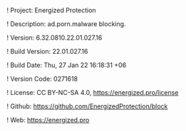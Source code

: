 ! Project: Energized Protection

! Description: ad.porn.malware blocking.

! Version: 6.32.0810.22.01.027.16

! Build Version: 22.01.027.16

! Build Date: Thu, 27 Jan 22 16:18:31 +06

! Version Code: 0271618

! License: CC BY-NC-SA 4.0, https://energized.pro/license

! Github: https://github.com/EnergizedProtection/block

! Web: https://energized.pro
